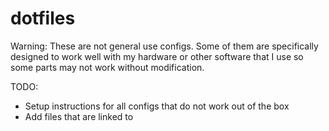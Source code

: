 # dotfiles

Warning: These are not general use configs. Some of them are specifically designed to work well with my hardware or other software that I use so some parts may not work without modification.

TODO:
* Setup instructions for all configs that do not work out of the box
* Add files that are linked to
